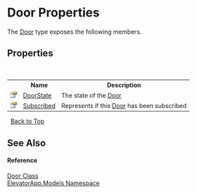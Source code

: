 # Door Properties
 

The <a href="T_ElevatorApp_Models_Door">Door</a> type exposes the following members.


## Properties
&nbsp;<table><tr><th></th><th>Name</th><th>Description</th></tr><tr><td>![Public property](media/pubproperty.gif "Public property")</td><td><a href="P_ElevatorApp_Models_Door_DoorState">DoorState</a></td><td>
The state of the <a href="T_ElevatorApp_Models_Door">Door</a></td></tr><tr><td>![Public property](media/pubproperty.gif "Public property")</td><td><a href="P_ElevatorApp_Models_Door_Subscribed">Subscribed</a></td><td>
Represents if this <a href="T_ElevatorApp_Models_Door">Door</a> has been subscribed</td></tr></table>&nbsp;
<a href="#door-properties">Back to Top</a>

## See Also


#### Reference
<a href="T_ElevatorApp_Models_Door">Door Class</a><br /><a href="N_ElevatorApp_Models">ElevatorApp.Models Namespace</a><br />